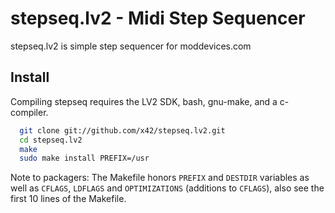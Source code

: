 stepseq.lv2 - Midi Step Sequencer
=================================

stepseq.lv2 is simple step sequencer for moddevices.com

Install
-------

Compiling stepseq requires the LV2 SDK, bash, gnu-make, and a c-compiler.

```bash
  git clone git://github.com/x42/stepseq.lv2.git
  cd stepseq.lv2
  make
  sudo make install PREFIX=/usr
```

Note to packagers: The Makefile honors `PREFIX` and `DESTDIR` variables as well
as `CFLAGS`, `LDFLAGS` and `OPTIMIZATIONS` (additions to `CFLAGS`), also
see the first 10 lines of the Makefile.
